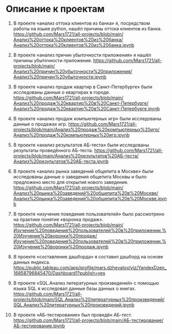 # Описание к проектам
1) В проекте «анализ оттока клиентов из банка» я, посредством работы на языке python, нашёл причины оттока клиентов из банка.
https://github.com/Mars1721/all-projects/blob/main/Анализ%20оттока%20клиентов%20из%20банка/Анализ%20оттока%20клиентов%20из%20банка.ipynb

2) В проекте «анализ причин убыточности приложения» я нашёл причины убыточности приложения.
https://github.com/Mars1721/all-projects/blob/main/Анализ%20причин%20убыточности%20приложения/Анализ%20причин%20убыточности.ipynb

3) В проекте «анализ продаж квартир в Санкт-Петербурге» были исследованы данные о квартирах в городе.
https://github.com/Mars1721/all-projects/blob/main/Анализ%20продаж%20квартир%20в%20Санкт-Петербурге/Анализ%20продаж%20квартир%20в%20Санкт-Петербурге.ipynb

4) В проекте «анализ продаж компьютерных игр» были исследованы данные о продажах игр.
https://github.com/Mars1721/all-projects/blob/main/Анализ%20продаж%20компьютерных%20игр/Анализ%20продаж%20компьютерных%20игр.ipynb

5) В проекте «анализ результатов АБ-теста» были исследованы результаты проведённого АБ-теста.
https://github.com/Mars1721/all-projects/blob/main/Анализ%20результатов%20АБ-теста/Анализ%20результатов%20АБ-теста.ipynb

6) В проекте «анализ рынка заведений общепита в Москве» были исследованы данные о заведения общепита Москвы и было предложено место для открытия нового заведения.
https://github.com/Mars1721/all-projects/blob/main/Анализ%20рынка%20заведений%20общепита%20в%20Москве/Анализ%20рынка%20заведений%20общепита%20в%20Москве.ipynb

7) В проекте «изучение поведения пользователей» было рассмотрено на практике понятие «воронка продаж».
https://github.com/Mars1721/all-projects/blob/main/Изучение%20поведения%20пользователей%20в%20приложении.%20Изучение%20воронки%20продаж/Изучение%20поведения%20пользователей%20в%20приложении.%20Изучение%20воронки%20продаж.ipynb

8) В проекте «составление дашборда» я составил дашборд на основе данных яндекса.
https://public.tableau.com/app/profile/mars.dzhevatov/viz/YandexDzen_16858796845470/Dashboard1?publish=yes

9) В проекте «SQL.Анализ литературных произведений» с помощью языка SQL я исследовал данные базы данных о книгах.
https://github.com/Mars1721/all-projects/blob/main/SQL.Анализ%20литературных%20произведений/SQL.Анализ%20литературных%20произведений.ipynb

10) В проекте «АБ-тестирование» был проведён АБ-тест.
https://github.com/Mars1721/all-projects/blob/main/АБ-тестирование/АБ-тестирование.ipynb
